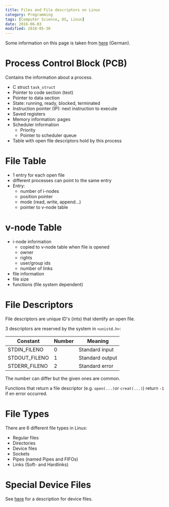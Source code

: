 ```yaml
---
title: Files and File descriptors on Linux
category: Programming
tags: [Computer Science, OS, Linux]
date: 2016-06-03
modified: 2018-05-30
---
```


Some information on this page is taken from [here](http://openbook.rheinwerk-verlag.de/linux_unix_programmierung/Kap02-001.htm) (German).


# Process Control Block (PCB)

Contains the information about a process.

- C struct `task_struct`
- Pointer to code section (text)
- Pointer to data section
- State: running, ready, blocked, terminated
- Instruction pointer (IP): next instruction to execute
- Saved registers
- Memory information: pages
- Scheduler information
    - Priority
    - Pointer to scheduler queue
- Table with open file descriptors hold by this process

# File Table
- 1 entry for each open file
- different processes can point to the same entry
- Entry:
    - number of i-nodes
    - position pointer
    - mode (read, write, append...)
    - pointer to v-node table

# v-node Table

- i-node information
    - copied to v-node table when file is opened
    - owner
    - rights
    - user/group ids
    - number of links
- file information
- file size
- functions (file system dependent)

# File Descriptors

File descriptors are unique ID's (ints) that identify an open file.

3 descriptors are reserved by the system in `<unistd.h>`:

| Constant      | Number | Meaning         |
|---------------|--------|-----------------|
| STDIN_FILENO  | 0      | Standard input  |
| STDOUT_FILENO | 1 	 | Standard output |
| STDERR_FILENO | 2 	 | Standard error  |

The number can differ but the given ones are common.

Functions that return a file descriptor (e.g. `open(...)`or `creat(...)`) return `-1` if en error occurred.

# File Types

There are 6 different file types in Linux:

- Regular files
- Directories
- Device files
- Sockets
- Pipes (named Pipes and FIFOs)
- Links (Soft- and Hardlinks)


# Special Device Files

See [here](/blog/unix_device_files) for a description for device files.

